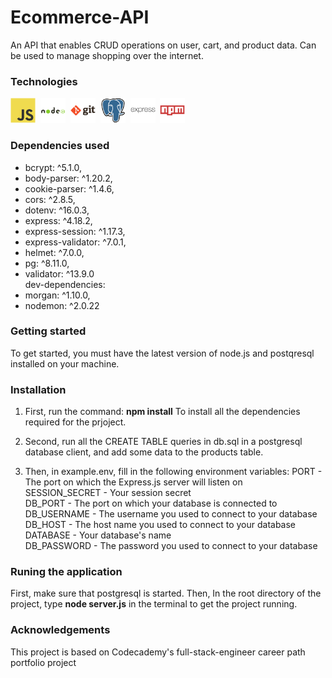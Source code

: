# Ecommerce-API
An API that enables CRUD operations on user, cart, and product data. Can be used to manage shopping over the internet.


### Technologies
<div>
  <img src="https://github.com/devicons/devicon/blob/master/icons/javascript/javascript-original.svg" title="JavaScript" alt="JavaScript" width="40" height="40"/>&nbsp;
  <img src="https://github.com/devicons/devicon/blob/master/icons/nodejs/nodejs-original-wordmark.svg" title="NodeJS" alt="NodeJS" width="40" height="40"/>&nbsp;
  <img src="https://github.com/devicons/devicon/blob/master/icons/git/git-original-wordmark.svg" title="Git" **alt="Git" width="40" height="40"/>&nbsp;
  <img src="https://github.com/devicons/devicon/blob/master/icons/postgresql/postgresql-original.svg" title="PostgreSQL" width="40" height="40"/>&nbsp;
  <img src="https://github.com/devicons/devicon/blob/master/icons/express/express-original-wordmark.svg" title="Express.js" width="40" height="40"/>&nbsp;
  <img src="https://github.com/devicons/devicon/blob/master/icons/npm/npm-original-wordmark.svg" title="NPM" width="40" height="40"/>&nbsp;
  
</div>


### Dependencies used
   - bcrypt: ^5.1.0,
   - body-parser: ^1.20.2,
   - cookie-parser: ^1.4.6,
   - cors: ^2.8.5,
   - dotenv: ^16.0.3,
   - express: ^4.18.2,
   - express-session: ^1.17.3,
   - express-validator: ^7.0.1,
   - helmet: ^7.0.0,
   - pg: ^8.11.0,
   - validator: ^13.9.0 <br>
 dev-dependencies:
   - morgan: ^1.10.0,
   - nodemon: ^2.0.22

### Getting started
To get started, you must have the latest version of node.js and postqresql installed on your machine.


### Installation
1. First, run the command:
**npm install** To install all the dependencies required for the prjoject.

2. Second, run all the CREATE TABLE queries in db.sql in a postgresql database client, and add some data to the products table.

3. Then, in example.env, fill in the following environment variables: 
PORT - The port on which the Express.js server will listen on <br>
SESSION_SECRET - Your session secret <br>
DB_PORT - The port on which your database is connected to <br>
DB_USERNAME - The username you used to connect to your database <br>
DB_HOST - The host name you used to connect to your database <br>
DATABASE - Your database's name <br>
DB_PASSWORD - The password you used to connect to your database <br>

### Runing the application
First, make sure that postgresql is started. Then, In the root directory of the project, type 
**node server.js** in the terminal to get the project running.


### Acknowledgements
This project is based on Codecademy's full-stack-engineer career path portfolio project

